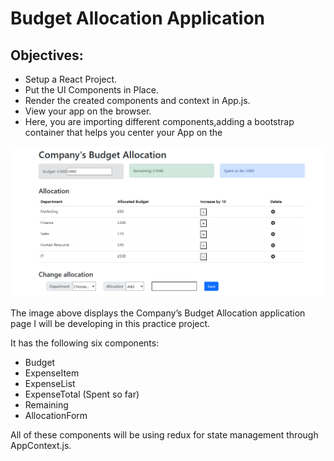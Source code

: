 # Budget Allocation Application

## Objectives:

- Setup a React Project.
- Put the UI Components in Place.
- Render the created components and context in App.js.
- View your app on the browser.
- Here, you are importing different components,adding a bootstrap container that helps you center your App on the

<p>
  <img src="images/budget_allocation_app.png" alt="Budget Allocation Application">
</p>

The image above displays the Company’s Budget Allocation application page I will be developing in this practice project.

It has the following six components:

- Budget
- ExpenseItem
- ExpenseList
- ExpenseTotal (Spent so far)
- Remaining
- AllocationForm

All of these components will be using redux for state management through AppContext.js.
